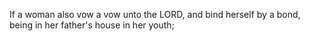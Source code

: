 If a woman also vow a vow unto the LORD, and bind herself by a bond, being in her father's house in her youth;
